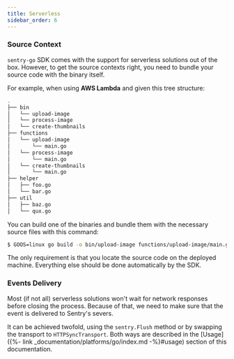 ```yaml
---
title: Serverless
sidebar_order: 6
---
```


### Source Context

`sentry-go` SDK comes with the support for serverless solutions out of the box.
However, to get the source contexts right, you need to bundle your source code with the binary itself.

For example, when using __AWS Lambda__ and given this tree structure:

```bash
.
├── bin
│   └── upload-image
│   └── process-image
│   └── create-thumbnails
├── functions
│   └── upload-image
│       └── main.go
│   └── process-image
│       └── main.go
│   └── create-thumbnails
│       └── main.go
├── helper
│   ├── foo.go
│   └── bar.go
├── util
│   ├── baz.go
│   └── qux.go

```

You can build one of the binaries and bundle them with the necessary source files with this command:

```bash
$ GOOS=linux go build -o bin/upload-image functions/upload-image/main.go && zip -r handler.zip bin/upload-image functions/upload-image/ helper/ util/
```

The only requirement is that you locate the source code on the deployed machine. Everything else should be done automatically by the SDK.

### Events Delivery

Most (if not all) serverless solutions won't wait for network responses before closing the process.
Because of that, we need to make sure that the event is delivered to Sentry's severs.

It can be achieved twofold, using the `sentry.Flush` method or by swapping the transport to `HTTPSyncTransport`.
Both ways are described in the [Usage]({%- link _documentation/platforms/go/index.md -%}#usage) section of this documentation.
